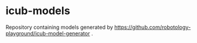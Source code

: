 # icub-models
Repository containing models generated by https://github.com/robotology-playground/icub-model-generator .
